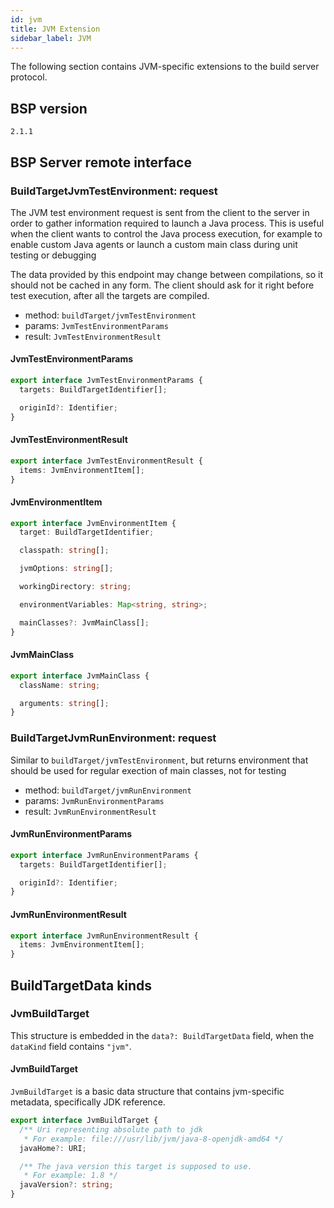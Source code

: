 ```yaml
---
id: jvm
title: JVM Extension
sidebar_label: JVM
---
```


The following section contains JVM-specific extensions to the build server
protocol.

## BSP version

`2.1.1`

## BSP Server remote interface

### BuildTargetJvmTestEnvironment: request

The JVM test environment request is sent from the client to the server in order to
gather information required to launch a Java process. This is useful when the
client wants to control the Java process execution, for example to enable custom
Java agents or launch a custom main class during unit testing or debugging

The data provided by this endpoint may change between compilations, so it should
not be cached in any form. The client should ask for it right before test execution,
after all the targets are compiled.

- method: `buildTarget/jvmTestEnvironment`
- params: `JvmTestEnvironmentParams`
- result: `JvmTestEnvironmentResult`

#### JvmTestEnvironmentParams

```ts
export interface JvmTestEnvironmentParams {
  targets: BuildTargetIdentifier[];

  originId?: Identifier;
}
```

#### JvmTestEnvironmentResult

```ts
export interface JvmTestEnvironmentResult {
  items: JvmEnvironmentItem[];
}
```

#### JvmEnvironmentItem

```ts
export interface JvmEnvironmentItem {
  target: BuildTargetIdentifier;

  classpath: string[];

  jvmOptions: string[];

  workingDirectory: string;

  environmentVariables: Map<string, string>;

  mainClasses?: JvmMainClass[];
}
```

#### JvmMainClass

```ts
export interface JvmMainClass {
  className: string;

  arguments: string[];
}
```

### BuildTargetJvmRunEnvironment: request

Similar to `buildTarget/jvmTestEnvironment`, but returns environment
that should be used for regular exection of main classes, not for testing

- method: `buildTarget/jvmRunEnvironment`
- params: `JvmRunEnvironmentParams`
- result: `JvmRunEnvironmentResult`

#### JvmRunEnvironmentParams

```ts
export interface JvmRunEnvironmentParams {
  targets: BuildTargetIdentifier[];

  originId?: Identifier;
}
```

#### JvmRunEnvironmentResult

```ts
export interface JvmRunEnvironmentResult {
  items: JvmEnvironmentItem[];
}
```

## BuildTargetData kinds

### JvmBuildTarget

This structure is embedded in
the `data?: BuildTargetData` field, when
the `dataKind` field contains `"jvm"`.

#### JvmBuildTarget

`JvmBuildTarget` is a basic data structure that contains jvm-specific
metadata, specifically JDK reference.

```ts
export interface JvmBuildTarget {
  /** Uri representing absolute path to jdk
   * For example: file:///usr/lib/jvm/java-8-openjdk-amd64 */
  javaHome?: URI;

  /** The java version this target is supposed to use.
   * For example: 1.8 */
  javaVersion?: string;
}
```
